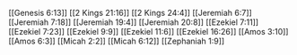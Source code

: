 [[Genesis 6:13]]
[[2 Kings 21:16]]
[[2 Kings 24:4]]
[[Jeremiah 6:7]]
[[Jeremiah 7:18]]
[[Jeremiah 19:4]]
[[Jeremiah 20:8]]
[[Ezekiel 7:11]]
[[Ezekiel 7:23]]
[[Ezekiel 9:9]]
[[Ezekiel 11:6]]
[[Ezekiel 16:26]]
[[Amos 3:10]]
[[Amos 6:3]]
[[Micah 2:2]]
[[Micah 6:12]]
[[Zephaniah 1:9]]
